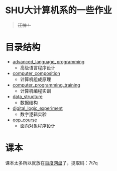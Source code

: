 # SHU大计算机系的一些作业

> ~~汪神！~~ 

# 目录结构

- [advanced_language_programming](advanced_language_programming)
  - 高级语言程序设计
- [computer_composition](computer_composition)
  - 计算机组成原理
- [computer_programming_training](computer_programming_training)
  - 计算机编程实训
- [data_structure](data_structure)
  - 数据结构
- [digital_logic_experiment](digital_logic_experiment)
  - 数字逻辑实验
- [oop_course](oop_course)
  - 面向对象程序设计

# 课本

课本太多所以就放在[百度网盘](https://pan.baidu.com/s/18Yjki1YKnsPp9Yod8MBqww?pwd=7t7q)了，提取码：7t7q
